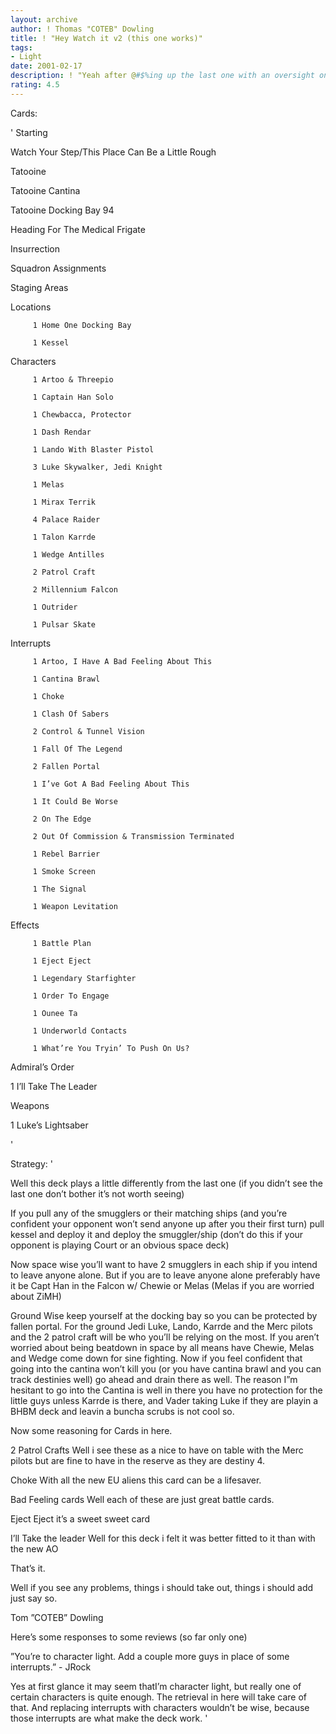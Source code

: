 ```yaml
---
layout: archive
author: ! Thomas "COTEB" Dowling
title: ! "Hey Watch it v2 (this one works)"
tags:
- Light
date: 2001-02-17
description: ! "Yeah after @#$%ing up the last one with an oversight on my part I put this one together and well it works."
rating: 4.5
---
```

Cards: 

' Starting


Watch Your Step/This Place Can Be a Little Rough 


Tatooine  

Tatooine Cantina  

Tatooine Docking Bay 94 


Heading For The Medical Frigate  


Insurrection

Squadron Assignments  

Staging Areas              


  Locations


         1 Home One Docking Bay  

         1 Kessel  


  Characters


         1 Artoo & Threepio  

         1 Captain Han Solo  

         1 Chewbacca, Protector  

         1 Dash Rendar  

         1 Lando With Blaster Pistol  

         3 Luke Skywalker, Jedi Knight  

         1 Melas  

         1 Mirax Terrik  

         4 Palace Raider 

         1 Talon Karrde  

         1 Wedge Antilles  

         2 Patrol Craft 

         2 Millennium Falcon  

         1 Outrider  

         1 Pulsar Skate  


  Interrupts


         1 Artoo, I Have A Bad Feeling About This  

         1 Cantina Brawl 

         1 Choke 

         1 Clash Of Sabers  

         2 Control & Tunnel Vision 

         1 Fall Of The Legend  

         2 Fallen Portal  

         1 I’ve Got A Bad Feeling About This 

         1 It Could Be Worse 

         2 On The Edge 

         2 Out Of Commission & Transmission Terminated 

         1 Rebel Barrier 

         1 Smoke Screen  

         1 The Signal  

         1 Weapon Levitation  


  Effects


         1 Battle Plan  

         1 Eject Eject 

         1 Legendary Starfighter  

         1 Order To Engage  

         1 Ounee Ta  

         1 Underworld Contacts  

         1 What’re You Tryin’ To Push On Us?   


 Admiral’s Order


1 I’ll Take The Leader 


Weapons


   1 Luke’s Lightsaber  

'

Strategy: '

Well this deck plays a little differently from the last one (if you didn’t see the last one don’t bother it’s not worth seeing)


 If you pull any of the smugglers or their matching ships (and you’re confident your opponent won’t send anyone up after you their first turn) pull kessel and deploy it and deploy the smuggler/ship (don’t do this if your opponent is playing Court or an obvious space deck)


 Now space wise you’ll want to have 2 smugglers in each ship if you intend to leave anyone alone. But if you are to leave anyone alone preferably have it be Capt Han in the Falcon w/ Chewie or Melas (Melas if you are worried about ZiMH)


 Ground Wise keep yourself at the docking bay so you can be protected by fallen portal. For the ground Jedi Luke, Lando, Karrde and the Merc pilots and the 2 patrol craft will be who you’ll be relying on the most. If you aren’t worried about being beatdown in space by all means have Chewie, Melas and Wedge come down for sine fighting. Now if you feel confident that going into the cantina won’t kill you (or you have cantina brawl and you can track destinies well) go ahead and drain there as well. The reason I”m hesitant to go into the Cantina is well in there you have no protection for the little guys unless Karrde is there, and Vader taking Luke if they are playin a BHBM deck and leavin a buncha scrubs is not cool so.




 Now some reasoning for Cards in here.


 2 Patrol Crafts Well i see these as a nice to have on table with the Merc pilots but are fine to have in the reserve as they are destiny 4.


 Choke With all the new EU aliens this card can be a lifesaver.


Bad Feeling cards Well each of these are just great battle cards.


Eject Eject it’s a sweet sweet card


I’ll Take the leader Well for this deck i felt it was better fitted to it than with the new AO



 That’s it.


 Well if you see any problems, things i should take out, things i should add just say so.


 Tom ”COTEB” Dowling



 Here’s some responses to some reviews (so far only one)


”You’re to character light. Add a couple more guys in place of some interrupts.”  - JRock 


 Yes at first glance it may seem thatI’m character light, but really one of certain characters is quite enough. The retrieval in here will take care of that. And replacing interrupts with characters wouldn’t be wise, because those interrupts are what make the deck work. '